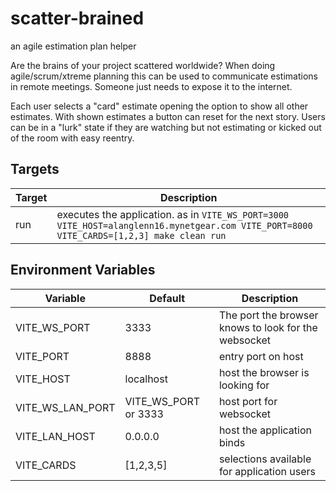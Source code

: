 # scatter-brained

an agile estimation plan helper

Are the brains of your project scattered worldwide? When doing agile/scrum/xtreme planning this can be used to communicate estimations in remote meetings. Someone just needs to expose it to the internet.

Each user selects a "card" estimate opening the option to show all other estimates. With shown estimates a button can reset for the next story. Users can be in a "lurk" state if they are watching but not estimating or kicked out of the room with easy reentry.

## Targets

| Target | Description |
| ------ | ----------- |
| run    | executes the application. as in `VITE_WS_PORT=3000 VITE_HOST=alanglenn16.mynetgear.com VITE_PORT=8000 VITE_CARDS=[1,2,3] make clean run` |

## Environment Variables
| Variable         | Default              | Description |
| ---------------- | -------------------- | ----------- |
| VITE_WS_PORT     | 3333                 | The port the browser knows to look for the websocket |
| VITE_PORT        | 8888                 | entry port on host |
| VITE_HOST        | localhost            | host the browser is looking for |
| VITE_WS_LAN_PORT | VITE_WS_PORT or 3333 | host port for websocket |
| VITE_LAN_HOST    | 0.0.0.0              | host the application binds |
| VITE_CARDS       | [1,2,3,5]            | selections available for application users |


